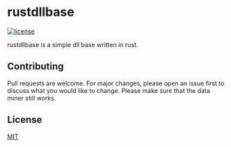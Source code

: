 # rustdllbase

[![license](https://img.shields.io/badge/license-MIT-blue.svg)](https://github.com/Justfr33z/rustdllbase/blob/main/LICENSE.md)

rustdllbase is a simple dll base written in rust.

## Contributing
Pull requests are welcome. For major changes, please open an issue first to discuss what you would like to change.
Please make sure that the data miner still works.

## License
[MIT](https://choosealicense.com/licenses/mit/)